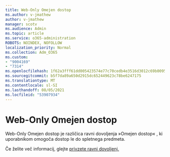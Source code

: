 ```yaml
---
title: Web-Only Omejen dostop
ms.author: v-jmathew
author: v-jmathew
manager: scotv
ms.audience: Admin
ms.topic: article
ms.service: o365-administration
ROBOTS: NOINDEX, NOFOLLOW
localization_priority: Normal
ms.collection: Adm_O365
ms.custom:
- "9004169"
- "7314"
ms.openlocfilehash: 1f62a3fff61dd005423574e77c70cedb4e3516d3012c69b0095246aa194154e5
ms.sourcegitcommit: b5f7da89a650d2915dc652449623c78be6247175
ms.translationtype: MT
ms.contentlocale: sl-SI
ms.lasthandoff: 08/05/2021
ms.locfileid: "53907934"
---
```

# <a name="web-only-limited-access"></a>Web-Only Omejen dostop

Web-Only Omejen dostop je različica ravni dovoljenja »Omejen dostop« , ki uporabnikom omogoča dostop le do spletnega predmeta.

Če želite več informacij, glejte [privzete ravni dovoljenj.](https://docs.microsoft.com/sharepoint/understanding-permission-levels#default-permission-levels)
